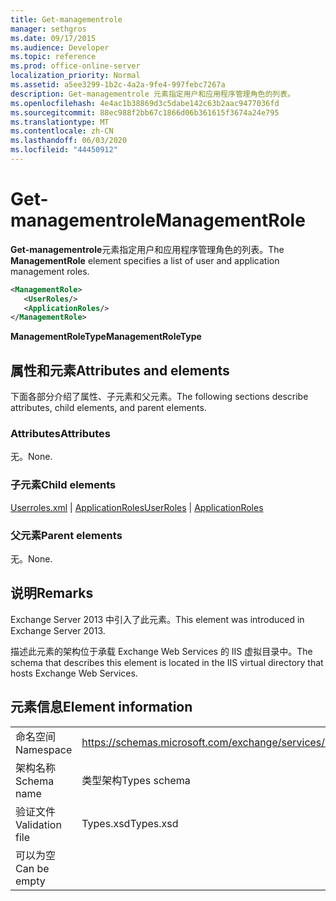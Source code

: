 ```yaml
---
title: Get-managementrole
manager: sethgros
ms.date: 09/17/2015
ms.audience: Developer
ms.topic: reference
ms.prod: office-online-server
localization_priority: Normal
ms.assetid: a5ee3299-1b2c-4a2a-9fe4-997febc7267a
description: Get-managementrole 元素指定用户和应用程序管理角色的列表。
ms.openlocfilehash: 4e4ac1b38869d3c5dabe142c63b2aac9477036fd
ms.sourcegitcommit: 88ec988f2bb67c1866d06b361615f3674a24e795
ms.translationtype: MT
ms.contentlocale: zh-CN
ms.lasthandoff: 06/03/2020
ms.locfileid: "44450912"
---
```

# <a name="managementrole"></a><span data-ttu-id="04ff5-103">Get-managementrole</span><span class="sxs-lookup"><span data-stu-id="04ff5-103">ManagementRole</span></span>

<span data-ttu-id="04ff5-104">**Get-managementrole**元素指定用户和应用程序管理角色的列表。</span><span class="sxs-lookup"><span data-stu-id="04ff5-104">The **ManagementRole** element specifies a list of user and application management roles.</span></span> 
  
```XML
<ManagementRole>
   <UserRoles/>
   <ApplicationRoles/>
</ManagementRole>
```

 <span data-ttu-id="04ff5-105">**ManagementRoleType**</span><span class="sxs-lookup"><span data-stu-id="04ff5-105">**ManagementRoleType**</span></span>
## <a name="attributes-and-elements"></a><span data-ttu-id="04ff5-106">属性和元素</span><span class="sxs-lookup"><span data-stu-id="04ff5-106">Attributes and elements</span></span>

<span data-ttu-id="04ff5-107">下面各部分介绍了属性、子元素和父元素。</span><span class="sxs-lookup"><span data-stu-id="04ff5-107">The following sections describe attributes, child elements, and parent elements.</span></span>
  
### <a name="attributes"></a><span data-ttu-id="04ff5-108">Attributes</span><span class="sxs-lookup"><span data-stu-id="04ff5-108">Attributes</span></span>

<span data-ttu-id="04ff5-109">无。</span><span class="sxs-lookup"><span data-stu-id="04ff5-109">None.</span></span>
  
### <a name="child-elements"></a><span data-ttu-id="04ff5-110">子元素</span><span class="sxs-lookup"><span data-stu-id="04ff5-110">Child elements</span></span>

<span data-ttu-id="04ff5-111">[Userroles.xml](userroles.md)  | [ApplicationRoles](applicationroles.md)</span><span class="sxs-lookup"><span data-stu-id="04ff5-111">[UserRoles](userroles.md) | [ApplicationRoles](applicationroles.md)</span></span>
  
### <a name="parent-elements"></a><span data-ttu-id="04ff5-112">父元素</span><span class="sxs-lookup"><span data-stu-id="04ff5-112">Parent elements</span></span>

<span data-ttu-id="04ff5-113">无。</span><span class="sxs-lookup"><span data-stu-id="04ff5-113">None.</span></span>
  
## <a name="remarks"></a><span data-ttu-id="04ff5-114">说明</span><span class="sxs-lookup"><span data-stu-id="04ff5-114">Remarks</span></span>

<span data-ttu-id="04ff5-115">Exchange Server 2013 中引入了此元素。</span><span class="sxs-lookup"><span data-stu-id="04ff5-115">This element was introduced in Exchange Server 2013.</span></span>
  
<span data-ttu-id="04ff5-116">描述此元素的架构位于承载 Exchange Web Services 的 IIS 虚拟目录中。</span><span class="sxs-lookup"><span data-stu-id="04ff5-116">The schema that describes this element is located in the IIS virtual directory that hosts Exchange Web Services.</span></span>
  
## <a name="element-information"></a><span data-ttu-id="04ff5-117">元素信息</span><span class="sxs-lookup"><span data-stu-id="04ff5-117">Element information</span></span>

|||
|:-----|:-----|
|<span data-ttu-id="04ff5-118">命名空间</span><span class="sxs-lookup"><span data-stu-id="04ff5-118">Namespace</span></span>  <br/> |https://schemas.microsoft.com/exchange/services/2006/types  <br/> |
|<span data-ttu-id="04ff5-119">架构名称</span><span class="sxs-lookup"><span data-stu-id="04ff5-119">Schema name</span></span>  <br/> |<span data-ttu-id="04ff5-120">类型架构</span><span class="sxs-lookup"><span data-stu-id="04ff5-120">Types schema</span></span>  <br/> |
|<span data-ttu-id="04ff5-121">验证文件</span><span class="sxs-lookup"><span data-stu-id="04ff5-121">Validation file</span></span>  <br/> |<span data-ttu-id="04ff5-122">Types.xsd</span><span class="sxs-lookup"><span data-stu-id="04ff5-122">Types.xsd</span></span>  <br/> |
|<span data-ttu-id="04ff5-123">可以为空</span><span class="sxs-lookup"><span data-stu-id="04ff5-123">Can be empty</span></span>  <br/> ||
   

